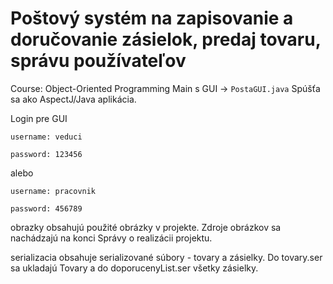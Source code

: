 # Poštový systém na zapisovanie a doručovanie zásielok, predaj tovaru, správu používateľov
Course: Object-Oriented Programming
Main s GUI -> `PostaGUI.java`
Spúšťa sa ako AspectJ/Java aplikácia.

Login pre GUI

`username: veduci`

`password: 123456`

alebo 

`username: pracovnik`

`password: 456789`

obrazky obsahujú použité obrázky v projekte. Zdroje obrázkov sa nachádzajú na konci Správy o realizácii projektu.

serializacia obsahuje serializované súbory - tovary a zásielky. Do tovary.ser sa ukladajú Tovary a do doporucenyList.ser všetky zásielky.
